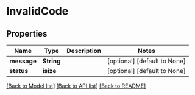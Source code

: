 # InvalidCode

## Properties
Name | Type | Description | Notes
------------ | ------------- | ------------- | -------------
**message** | **String** |  | [optional] [default to None]
**status** | **isize** |  | [optional] [default to None]

[[Back to Model list]](../README.md#documentation-for-models) [[Back to API list]](../README.md#documentation-for-api-endpoints) [[Back to README]](../README.md)


